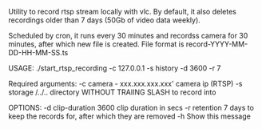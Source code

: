 Utility to record rtsp stream locally with vlc. By default, it also deletes recordings older than 7 days (50Gb of video data weekly).

Scheduled by cron, it runs every 30 minutes and recordss camera for 30 minutes, after which new file is created. 
File format is record-YYYY-MM-DD-HH-MM-SS.ts


USAGE: ./start_rtsp_recording -c 127.0.0.1 -s history -d 3600 -r 7

Required arguments: 
  -c 	camera 		- xxx.xxx.xxx.xxx'	camera ip (RTSP)
  -s 	storage 	/../.. 			directory WITHOUT TRAIING SLASH to record into

OPTIONS:
  -d 	clip-duration 	3600 			clip duration in secs
  -r    retention	7			days to keep the records for, after which they are removed
   -h 	Show this message
